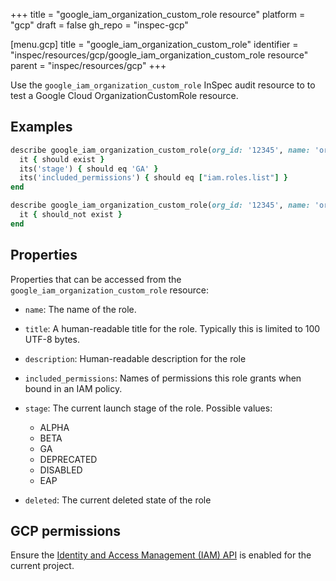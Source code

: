 +++
title = "google_iam_organization_custom_role resource"
platform = "gcp"
draft = false
gh_repo = "inspec-gcp"

[menu.gcp]
title = "google_iam_organization_custom_role"
identifier = "inspec/resources/gcp/google_iam_organization_custom_role resource"
parent = "inspec/resources/gcp"
+++

Use the `google_iam_organization_custom_role` InSpec audit resource to to test a Google Cloud OrganizationCustomRole resource.

## Examples

```ruby
describe google_iam_organization_custom_role(org_id: '12345', name: 'org-role') do
  it { should exist }
  its('stage') { should eq 'GA' }
  its('included_permissions') { should eq ["iam.roles.list"] }
end

describe google_iam_organization_custom_role(org_id: '12345', name: 'org-role', name: 'nonexistent') do
  it { should_not exist }
end
```

## Properties

Properties that can be accessed from the `google_iam_organization_custom_role` resource:


  * `name`: The name of the role.

  * `title`: A human-readable title for the role. Typically this is limited to 100 UTF-8 bytes.

  * `description`: Human-readable description for the role

  * `included_permissions`: Names of permissions this role grants when bound in an IAM policy.

  * `stage`: The current launch stage of the role.
  Possible values:
    * ALPHA
    * BETA
    * GA
    * DEPRECATED
    * DISABLED
    * EAP

  * `deleted`: The current deleted state of the role


## GCP permissions

Ensure the [Identity and Access Management (IAM) API](https://console.cloud.google.com/apis/library/iam.googleapis.com/) is enabled for the current project.
